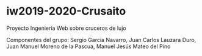 # iw2019-2020-Crusaito
Proyecto Ingeniería Web sobre cruceros de lujo

Componentes del grupo:
Sergio García Navarro, Juan Carlos Lauzara Duro, Juan Manuel Moreno de la Pascua, Manuel Jesús Mateo del Pino
